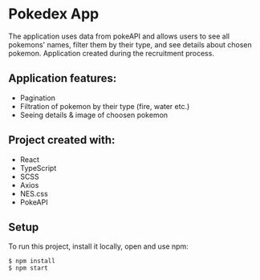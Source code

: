 <h1> Pokedex App </h1>
The application uses data from pokeAPI and allows users to see all pokemons' names, filter them by their type, and see details about chosen pokemon. Application created during the recruitment process.

## Application features:
* Pagination
* Filtration of pokemon by their type (fire, water etc.)
* Seeing details & image of choosen pokemon
	
## Project created with:
* React 
* TypeScript 
* SCSS
* Axios 
* NES.css  
* PokeAPI 


## Setup
To run this project, install it locally, open and use npm:

```
$ npm install
$ npm start
```
